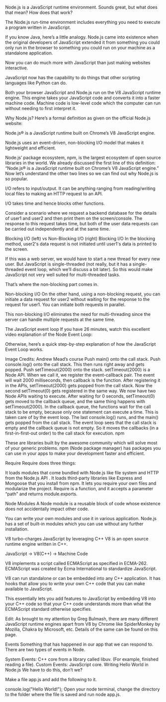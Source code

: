Node.js is a JavaScript runtime environment. Sounds great, but what does that mean? How does that work?

The Node.js run-time environment includes everything you need to execute a program written in JavaScript.

If you know Java, here’s a little analogy.
Node.js came into existence when the original developers of JavaScript extended it from something you could only run in the browser to something you could run on your machine as a standalone application.

Now you can do much more with JavaScript than just making websites interactive.

JavaScript now has the capability to do things that other scripting languages like Python can do.

Both your browser JavaScript and Node.js run on the V8 JavaScript runtime engine. This engine takes your JavaScript code and converts it into a faster machine code. Machine code is low-level code which the computer can run without needing to first interpret it.

Why Node.js?
Here’s a formal definition as given on the official Node.js website:

Node.js® is a JavaScript runtime built on Chrome’s V8 JavaScript engine.

Node.js uses an event-driven, non-blocking I/O model that makes it lightweight and efficient.

Node.js’ package ecosystem, npm, is the largest ecosystem of open source libraries in the world.
We already discussed the first line of this definition: “Node.js® is a JavaScript runtime built on Chrome’s V8 JavaScript engine.” Now let’s understand the other two lines so we can find out why Node.js is so popular.

I/O refers to input/output. It can be anything ranging from reading/writing local files to making an HTTP request to an API.

I/O takes time and hence blocks other functions.

Consider a scenario where we request a backend database for the details of user1 and user2 and then print them on the screen/console. The response to this request takes time, but both of the user data requests can be carried out independently and at the same time.

Blocking I/O (left) vs Non-Blocking I/O (right)
Blocking I/O
In the blocking method, user2's data request is not initiated until user1's data is printed to the screen.

If this was a web server, we would have to start a new thread for every new user. But JavaScript is single-threaded (not really, but it has a single-threaded event loop, which we’ll discuss a bit later). So this would make JavaScript not very well suited for multi-threaded tasks.

That’s where the non-blocking part comes in.

Non-blocking I/O
On the other hand, using a non-blocking request, you can initiate a data request for user2 without waiting for the response to the request for user1. You can initiate both requests in parallel.

This non-blocking I/O eliminates the need for multi-threading since the server can handle multiple requests at the same time.

The JavaScript event loop
If you have 26 minutes, watch this excellent video explanation of the Node Event Loop:

Otherwise, here’s a quick step-by-step explanation of how the JavaScript Event Loop works.

Image Credits: Andrew Mead’s course
Push main() onto the call stack.
Push console.log() onto the call stack. This then runs right away and gets popped.
Push setTimeout(2000) onto the stack. setTimeout(2000) is a Node API. When we call it, we register the event-callback pair. The event will wait 2000 milliseconds, then callback is the function.
After registering it in the APIs, setTimeout(2000) gets popped from the call stack.
Now the second setTimeout(0) gets registered in the same way. We now have two Node APIs waiting to execute.
After waiting for 0 seconds, setTimeout(0) gets moved to the callback queue, and the same thing happens with setTimeout(2000).
In the callback queue, the functions wait for the call stack to be empty, because only one statement can execute a time. This is taken care of by the event loop.
The last console.log() runs, and the main() gets popped from the call stack.
The event loop sees that the call stack is empty and the callback queue is not empty. So it moves the callbacks (in a first-in-first-out order) to the call stack for execution.
npm

These are libraries built by the awesome community which will solve most of your generic problems. npm (Node package manager) has packages you can use in your apps to make your development faster and efficient.

Require
Require does three things:

It loads modules that come bundled with Node.js like file system and HTTP from the Node.js API .
It loads third-party libraries like Express and Mongoose that you install from npm.
It lets you require your own files and modularize the project.
Require is a function, and it accepts a parameter “path” and returns module.exports.

Node Modules
A Node module is a reusable block of code whose existence does not accidentally impact other code.

You can write your own modules and use it in various application. Node.js has a set of built-in modules which you can use without any further installation.

V8 turbo-charges JavaScript by leveraging C++
V8 is an open source runtime engine written in C++.

JavaScript -> V8(C++) -> Machine Code

V8 implements a script called ECMAScript as specified in ECMA-262. ECMAScript was created by Ecma International to standardize JavaScript.

V8 can run standalone or can be embedded into any C++ application. It has hooks that allow you to write your own C++ code that you can make available to JavaScript.

This essentially lets you add features to JavaScript by embedding V8 into your C++ code so that your C++ code understands more than what the ECMAScript standard otherwise specifies.

Edit: As brought to my attention by Greg Bulmash, there are many different JavaScript runtime engines apart from V8 by Chrome like SpiderMonkey by Mozilla, Chakra by Microsoft, etc. Details of the same can be found on this page.

Events
Something that has happened in our app that we can respond to. There are two types of events in Node.

System Events: C++ core from a library called libuv. (For example, finished reading a file).
Custom Events: JavaScript core.
Writing Hello World in Node.js
We have to do this, don’t we?

Make a file app.js and add the following to it.

console.log("Hello World!");
Open your node terminal, change the directory to the folder where the file is saved and run node app.js.
